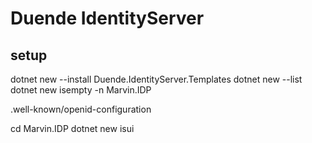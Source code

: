 # Duende IdentityServer

## setup

dotnet new --install Duende.IdentityServer.Templates
dotnet new --list
dotnet new isempty -n Marvin.IDP

.well-known/openid-configuration

cd Marvin.IDP
dotnet new isui